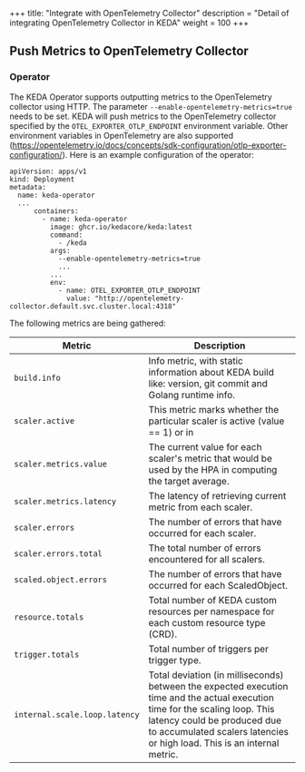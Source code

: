 +++
title: "Integrate with OpenTelemetry Collector"
description = "Detail of integrating OpenTelemetry Collector in KEDA"
weight = 100
+++

## Push Metrics to OpenTelemetry Collector

### Operator

The KEDA Operator supports outputting metrics to the OpenTelemetry collector using HTTP. The parameter `--enable-opentelemetry-metrics=true` needs to be set. KEDA will push metrics to the OpenTelemetry collector specified by the `OTEL_EXPORTER_OTLP_ENDPOINT` environment variable. Other environment variables in OpenTelemetry are also supported (https://opentelemetry.io/docs/concepts/sdk-configuration/otlp-exporter-configuration/). Here is an example configuration of the operator: 
```
apiVersion: apps/v1
kind: Deployment
metadata:
  name: keda-operator
  ...
      containers:
        - name: keda-operator
          image: ghcr.io/kedacore/keda:latest
          command:
            - /keda
          args:
            --enable-opentelemetry-metrics=true
            ...
          ...
          env:
            - name: OTEL_EXPORTER_OTLP_ENDPOINT
              value: "http://opentelemetry-collector.default.svc.cluster.local:4318"
```
The following metrics are being gathered:

| Metric | Description |
| ------ | ----------- |
| `build.info` | Info metric, with static information about KEDA build like: version, git commit and Golang runtime info. |
| `scaler.active` | This metric marks whether the particular scaler is active (value == 1) or in|active (value == 0). |
| `scaler.metrics.value` | The current value for each scaler's metric that would be used by the HPA in computing the target average. |
| `scaler.metrics.latency` | The latency of retrieving current metric from each scaler. |
| `scaler.errors` | The number of errors that have occurred for each scaler. |
| `scaler.errors.total` | The total number of errors encountered for all scalers. |
| `scaled.object.errors` | The number of errors that have occurred for each ScaledObject. |
| `resource.totals` | Total number of KEDA custom resources per namespace for each custom resource type (CRD). |
| `trigger.totals` | Total number of triggers per trigger type. |
| `internal.scale.loop.latency` | Total deviation (in milliseconds) between the expected execution time and the actual execution time for the scaling loop. This latency could be produced due to accumulated scalers latencies or high load. This is an internal metric. |
